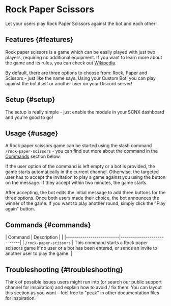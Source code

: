 # Rock Paper Scissors

Let your users play Rock Paper Scissors against the bot and each other!

<ModuleOverview moduleName="rock-paper-scissors" />

## Features {#features}
Rock paper scissors is a game which can be easily played with just two players, requiring no additional equipment. If you want to learn more about the game and its rules, you can check out [Wikipedia](https://en.wikipedia.org/wiki/Rock_paper_scissors).

By default, there are three options to choose from: Rock, Paper and Scissors - just like the name says. Using your Custom Bot, you can play against the bot itself or another user on your Discord server!

## Setup {#setup}
The setup is really simple - just enable the module in your SCNX dashboard and you're good to go!

## Usage {#usage}
A Rock paper scissors game can be started using the slash command `/rock-paper-scissors` - you can find out more about the command in the [Commands](#commands) section below.

If the user option of the command is left empty or a bot is provided, the game starts automatically in the current channel.
Otherwise, the targeted user has to accept the invitation to play a game against you using the button on the message. If they accept within two minutes, the game starts.

After accepting, the bot edits the initial message to add three buttons for the three options. Once both users made their choice, the bot announces the winner of the game. If you want to play another round, simply click the "Play again" button.

## Commands {#commands}

<SlashCommandExplanation />

| Command                  | Description                |                                                                                                                                                               |
|--------------------------|----------------------------|
| `/rock-paper-scissors`   | This command starts a Rock paper scissors game if no user or a bot has been entered, or sends an invite to another user to play the game. |


## Troubleshooting {#troubleshooting}
Think of possible issues users might run into (or search our public support channel for inspiration) and explain how to avoid / fix them.
You can layout this section as you want - feel free to "peak" in other documentation files for inspiration.
